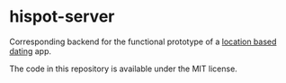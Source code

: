 # hispot-server

Corresponding backend for the functional prototype of a [location based dating](https://github.com/LdwgWffnschmdt/hispot-app) app.

The code in this repository is available under the MIT license.